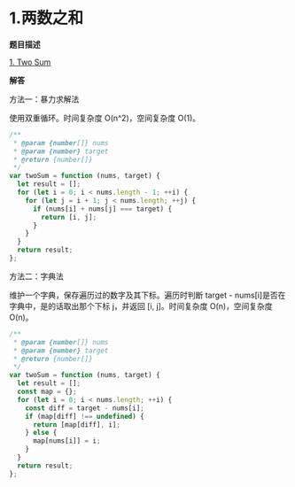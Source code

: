# 1.两数之和

**题目描述**

[1. Two Sum](https://leetcode-cn.com/problems/two-sum/)

**解答**

方法一：暴力求解法

使用双重循环。时间复杂度 O(n^2)，空间复杂度 O(1)。

```js
/**
 * @param {number[]} nums
 * @param {number} target
 * @return {number[]}
 */
var twoSum = function (nums, target) {
  let result = [];
  for (let i = 0; i < nums.length - 1; ++i) {
    for (let j = i + 1; j < nums.length; ++j) {
      if (nums[i] + nums[j] === target) {
        return [i, j];
      }
    }
  }
  return result;
};
```

方法二：字典法

维护一个字典，保存遍历过的数字及其下标。遍历时判断 target - nums[i]是否在字典中，是的话取出那个下标 j，并返回 [i, j]。时间复杂度 O(n)，空间复杂度 O(n)。

```js
/**
 * @param {number[]} nums
 * @param {number} target
 * @return {number[]}
 */
var twoSum = function (nums, target) {
  let result = [];
  const map = {};
  for (let i = 0; i < nums.length; ++i) {
    const diff = target - nums[i];
    if (map[diff] !== undefined) {
      return [map[diff], i];
    } else {
      map[nums[i]] = i;
    }
  }
  return result;
};
```
